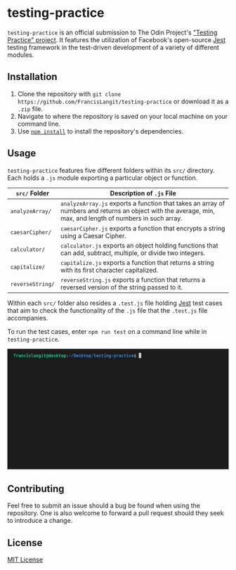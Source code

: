 # testing-practice

`testing-practice` is an official submission to The Odin Project's ["Testing Practice" project](https://www.theodinproject.com/paths/full-stack-javascript/courses/javascript/lessons/testing-practice). It features the utilization of Facebook's open-source [Jest](https://jestjs.io/) testing framework in the test-driven development of a variety of different modules.

## Installation

1. Clone the repository with `git clone https://github.com/FrancisLangit/testing-practice` or download it as a `.zip` file.
2. Navigate to where the repository is saved on your local machine on your command line.
3. Use [`npm install`](https://docs.npmjs.com/cli/v7/commands/npm-install) to install the repository's dependencies.

## Usage

`testing-practice` features five different folders within its `src/` directory. Each holds a `.js` module exporting a particular object or function.

| `src/` Folder    | Description of `.js` File                                    |
| ---------------- | ------------------------------------------------------------ |
| `analyzeArray/`  | `analyzeArray.js` exports a function that takes an array of numbers and returns an object with the average, min, max, and length of numbers in such array. |
| `caesarCipher/`  | `caesarCipher.js` exports a function that encrypts a string using a Caesar Cipher. |
| `calculator/`    | `calculator.js` exports an object holding functions that can add, subtract, multiple, or divide two integers. |
| `capitalize/`    | `capitalize.js` exports a function that returns a string with its first character capitalized. |
| `reverseString/` | `reverseString.js` exports a function that returns a reversed version of the string passed to it. |

Within each `src/` folder also resides a `.test.js` file holding [Jest](https://jestjs.io/) test cases that aim to check the functionality of the `.js` file that the `.test.js` file accompanies.

To run the test cases, enter `npm run test` on a command line while in `testing-practice`.

![GIF demonstrating usage of test cases.](./demo.gif)

## Contributing

Feel free to submit an issue should a bug be found when using the repository. One is also welcome to forward a pull request should they seek to introduce a change.

## License

[MIT License](https://github.com/FrancisLangit/testing-practice/blob/main/LICENSE)